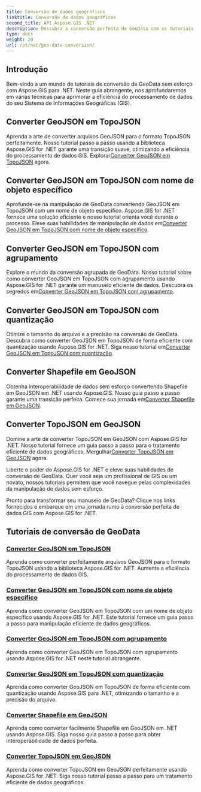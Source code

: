 ```yaml
---
title: Conversão de dados geográficos
linktitle: Conversão de dados geográficos
second_title: API Aspose.GIS .NET
description: Descubra a conversão perfeita de GeoData com os tutoriais Aspose.GIS para .NET. Aprenda a converter GeoJSON em TopoJSON, Shapefile em GeoJSON e muito mais.
type: docs
weight: 20
url: /pt/net/geo-data-conversion/
---
```

## Introdução

Bem-vindo a um mundo de tutoriais de conversão de GeoData sem esforço com Aspose.GIS para .NET. Neste guia abrangente, nos aprofundaremos em várias técnicas para aprimorar a eficiência do processamento de dados do seu Sistema de Informações Geográficas (GIS).

## Converter GeoJSON em TopoJSON
 Aprenda a arte de converter arquivos GeoJSON para o formato TopoJSON perfeitamente. Nosso tutorial passo a passo usando a biblioteca Aspose.GIS for .NET garante uma transição suave, otimizando a eficiência do processamento de dados GIS. Explorar[Converter GeoJSON em TopoJSON](./convert-geojson-to-topojson/) agora.

## Converter GeoJSON em TopoJSON com nome de objeto específico
 Aprofunde-se na manipulação de GeoData convertendo GeoJSON em TopoJSON com um nome de objeto específico. Aspose.GIS for .NET fornece uma solução eficiente e nosso tutorial orienta você durante o processo. Eleve suas habilidades de manipulação de dados em[Converter GeoJSON em TopoJSON com nome de objeto específico](./convert-geojson-to-topojson-with-specific-object-name/).

## Converter GeoJSON em TopoJSON com agrupamento
Explore o mundo da conversão agrupada de GeoData. Nosso tutorial sobre como converter GeoJSON em TopoJSON com agrupamento usando Aspose.GIS for .NET garante um manuseio eficiente de dados. Descubra os segredos em[Converter GeoJSON em TopoJSON com agrupamento](./convert-geojson-to-topojson-with-grouping/).

## Converter GeoJSON em TopoJSON com quantização
 Otimize o tamanho do arquivo e a precisão na conversão de GeoData. Descubra como converter GeoJSON em TopoJSON de forma eficiente com quantização usando Aspose.GIS for .NET. Siga nosso tutorial em[Converter GeoJSON em TopoJSON com quantização](./convert-geojson-to-topojson-with-quantization/).

## Converter Shapefile em GeoJSON
 Obtenha interoperabilidade de dados sem esforço convertendo Shapefile em GeoJSON em .NET usando Aspose.GIS. Nosso guia passo a passo garante uma transição perfeita. Comece sua jornada em[Converter Shapefile em GeoJSON](./convert-shapefile-to-geojson/).

## Converter TopoJSON em GeoJSON
 Domine a arte de converter TopoJSON em GeoJSON com Aspose.GIS for .NET. Nosso tutorial fornece um guia passo a passo para o tratamento eficiente de dados geográficos. Mergulhar[Converter TopoJSON em GeoJSON](./convert-topojson-to-geojson/) agora.

Liberte o poder do Aspose.GIS for .NET e eleve suas habilidades de conversão de GeoData. Quer você seja um profissional de GIS ou um novato, nossos tutoriais permitem que você navegue pelas complexidades da manipulação de dados sem esforço.

Pronto para transformar seu manuseio de GeoData? Clique nos links fornecidos e embarque em uma jornada rumo à conversão perfeita de dados GIS com Aspose.GIS for .NET.
## Tutoriais de conversão de GeoData
### [Converter GeoJSON em TopoJSON](./convert-geojson-to-topojson/)
Aprenda como converter perfeitamente arquivos GeoJSON para o formato TopoJSON usando a biblioteca Aspose.GIS for .NET. Aumente a eficiência do processamento de dados GIS.
### [Converter GeoJSON em TopoJSON com nome de objeto específico](./convert-geojson-to-topojson-with-specific-object-name/)
Aprenda como converter GeoJSON em TopoJSON com um nome de objeto específico usando Aspose.GIS for .NET. Este tutorial fornece um guia passo a passo para manipulação eficiente de dados geográficos.
### [Converter GeoJSON em TopoJSON com agrupamento](./convert-geojson-to-topojson-with-grouping/)
Aprenda como converter GeoJSON em TopoJSON com agrupamento usando Aspose.GIS for .NET neste tutorial abrangente.
### [Converter GeoJSON em TopoJSON com quantização](./convert-geojson-to-topojson-with-quantization/)
Aprenda como converter GeoJSON em TopoJSON de forma eficiente com quantização usando Aspose.GIS para .NET, otimizando o tamanho e a precisão do arquivo.
### [Converter Shapefile em GeoJSON](./convert-shapefile-to-geojson/)
Aprenda como converter facilmente Shapefile em GeoJSON em .NET usando Aspose.GIS. Siga nosso guia passo a passo para obter interoperabilidade de dados perfeita.
### [Converter TopoJSON em GeoJSON](./convert-topojson-to-geojson/)
Aprenda como converter TopoJSON em GeoJSON perfeitamente usando Aspose.GIS for .NET. Siga nosso tutorial passo a passo para um tratamento eficiente de dados geográficos.